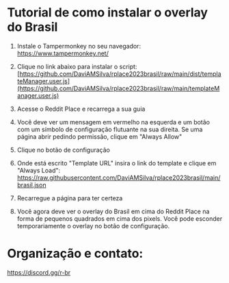 # Tutorial de como instalar o overlay do Brasil

1. Instale o Tampermonkey no seu navegador:
https://www.tampermonkey.net/

2. Clique no link abaixo para instalar o script:
[https://github.com/DaviAMSilva/rplace2023brasil/raw/main/dist/templateManager.user.js](https://github.com/DaviAMSilva/rplace2023brasil/raw/main/templateManager.user.js)

3. Acesse o Reddit Place e recarrega a sua guia

4. Você deve ver um mensagem em vermelho na esquerda e um botão com um símbolo de configuração flutuante na sua direita. Se uma página abrir pedindo permissão, clique em "Always Allow"

5. Clique no botão de configuração

6. Onde está escrito "Template URL" insira o link do template e clique em "Always Load":
https://raw.githubusercontent.com/DaviAMSilva/rplace2023brasil/main/brasil.json

7. Recarregue a página para ter certeza

8. Você agora deve ver o overlay do Brasil em cima do Reddit Place na forma de pequenos quadrados em cima dos pixels. Você pode esconder temporariamente o overlay no botão de configuração.

# Organização e contato:
https://discord.gg/r-br
